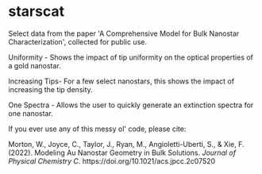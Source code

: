# starscat
Select data from the paper 'A Comprehensive Model for Bulk Nanostar Characterization', collected for public use.

Uniformity - 
  Shows the impact of tip uniformity on the optical properties of a gold nanostar.
 
Increasing Tips-
  For a few select nanostars, this shows the impact of increasing the tip density.

One Spectra - 
  Allows the user to quickly generate an extinction spectra for one nanostar.


If you ever use any of this messy ol' code, please cite:

<div class="csl-entry">Morton, W., Joyce, C., Taylor, J., Ryan, M., Angioletti-Uberti, S., &#38; Xie, F. (2022). Modeling Au Nanostar Geometry in Bulk Solutions. <i>Journal of Physical Chemistry C</i>. https://doi.org/10.1021/acs.jpcc.2c07520</div>
